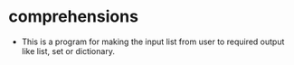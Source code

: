 # comprehensions
- This is a program for making the input list from user to required output like list, set or dictionary.
